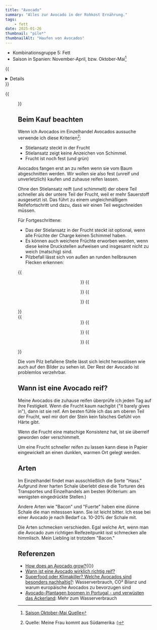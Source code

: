 ```yaml
---
title: "Avocado"
summary: "Alles zur Avocado in der Rohkost Ernährung."
tags:
    - fett
date: 2025-01-26
thumbnail: "pile*"
thumbnailAlt: "Haufen von Avocados"
---
```


- Kombinationsgruppe 5: Fett
- Saison in Spanien: November-April, bzw. Oktober-Mai[^mai]
[^mai]: [Saison Oktober-Mai Quelle](https://www.youtube.com/watch?v=UvUq4UzOL6k&t=829s)

{{<details summary="Preise">}}

Gegliedert nach Sorte/Art.

Zu bevorzugen: Bio vom Kleinbauer aus europäischem Anbau.

**Hass:**
- 0.65-1.49€/Stück bei Aldi {{<food/kv>}} (mittel)
- 2-4€/kg Netz bei Edeka {{<food/kv>}} (klein, höchste Ausfallrate)
- 0.99-1.39€/Stück bei Edeka {{<food/kv>}} (mittel)
- 1.49-1.99€/Stück bei Netto {{<food/kv>}} (mittel bis groß)
- 1.69€+/Stück beim Bioladen (LPG Berlin) {{<food/bio>}} (mittel)
- 10.90€/kg bei [Fruchtbote](https://fruchtbote.com/shop/avocado-hass/) {{<food/kb>}}

**Bacon:**
- 8.90€/kg bei [Fruchtbote](https://fruchtbote.com/shop/avocado-bacon/) {{<food/kb>}}{{<food/bio>}} (Ausfallrate 0%)

**Fuerte:**
- 8.90€/kg bei [Fruchtbote](https://fruchtbote.com/shop/avocado-fuerte/) {{<food/kb>}}{{<food/bio>}} (Ausfallrate 0%)
- 8.90€/kg bei [Fruchtbote](https://fruchtbote.com/shop/avocado-fuerte-cocktail/) {{<food/kb>}}{{<food/bio>}} (Cocktail)

**Californiano:**
- 8.90€/kg bei [Fruchtbote](https://fruchtbote.com/shop/avocado-californiano/) {{<food/kb>}}{{<food/bio>}}

**Ettinger:**
- 8.90€/kg bei [Fruchtbote](https://fruchtbote.com/shop/avocado-ettinger/) {{<food/kb>}}{{<food/bio>}}

**Wild:**
- 8.90€/kg bei Fruchtbote {{<food/kb>}}{{<food/bio>}} (Ausfallrate 100%)

**Einzelhandel vs. Fruchtbote:**<br>
Bei mittlerer Größe machen 5-6 Avocados ein Kilo.
Bei einem Preis von 1.49€ pro Avocado kommt ein Kilopreis von 7.40-8.90€ bei
raus.
Die qualitativ viel besseren Avocados von [Fruchtbote](https://fruchtbote.com/produkt-kategorie/avocados/) kosten ähnlich viel.
Deswegen kaufe ich konventionelle Avocados im Einzelhandel nur wenn diese
stark reduziert sind (2-4€/kg.)

**Ausfallrate (Verderblichkeitsstatistik):**<br>
Die Ausfallrate meint wieviele der gekaufen Avocados Weise schlecht werden
(auch nur teilweise.)
Weil die Avocados zuhause reifen ist das nicht komplett zu vermeiden.
Manche Anbieter sind anfälliger als andere, haben also eine höhere
(schlechtere) Ausfallrate.
Bei Fruchtbote habe ich die beste Ausfallrate (0%, außer bei den wilden
Avocados, würde ich dementsprechend nicht empfehlen.)
{{</details>}}
<br>

{{<figure src="./pile-of-avocados.de.jpg" class="w-9/12" alt="Haufen von Avocados" caption="Avocados werde ich einfach nicht überdrüssig.">}}

## Beim Kauf beachten

Wenn ich Avocados im Einzelhandel Avocados aussuche verwende ich diese
Kriterien[^quelle]:
[^quelle]: Quelle: Meine Frau kommt aus Südamerika :)

- Stielansatz steckt in der Frucht
- Stielansatz zeigt keine Anzeichen von Schimmel.
- Frucht ist noch fest (und grün)

Avocados fangen erst an zu reifen wenn sie vom Baum abgeschnitten werden.
Wir wollen sie also fest (unreif und unverletzlich) kaufen und zuhause
reifen lassen.

Ohne den Stielansatz reift (und schimmelt) der obere Teil schneller als der
untere Teil der Frucht, weil er mehr Sauerstoff ausgesetzt ist.
Das führt zu einem ungleichmäßigem Reifefortschritt und dazu, dass wir einen
Teil wegschneiden müssen.

Für Fortgeschrittene:
- Das der Stielansatz in der Frucht steckt ist optional, wenn alle Früchte
der Charge keinen Schimmel haben.
- Es können auch weichere Früchte erworben werden, wenn diese keine
Druckstellen aufweisen und insgesamt nicht zu weich (matschig) sind.
- Pilzbefall lässt sich von außen an runden hellbraunen Flecken erkennen:

{{<center>}}
    {{<figure src="./fungi-0.de.jpg" class="w-8/12" alt="Avocado mit Pilzbefall" caption="Pilzbefall an der Schale">}}
    {{<figure src="./fungi-1.de.jpg" class="w-9/12" alt="Avocado mit Pilzbefall von innen" caption="Pilzbefall nach Öffnung">}}
{{</center>}}
<br>
{{<center>}}
    {{<figure src="./fungi-2.de.jpg" class="w-9/12" alt="Avocado mit Pilzbefall" caption="Pilzbefall an der Schale">}}
    {{<figure src="./fungi-3.de.jpg" class="w-9/12" alt="Avocado mit Pilzbefall von innen" caption="Pilzbefall nach Öffnung">}}
{{</center>}}

Die vom Pilz befallene Stelle lässt sich leicht herauslösen wie auch auf den
Bilder zu sehen ist.
Der Rest der Avocado ist problemlos verzehrbar.

## Wann ist eine Avocado reif?

Meine Avocados die zuhause reifen überprüfe ich jeden Tag auf ihre
Festigkeit.
Wenn die Frucht kaum nachgibt ("it barely gives in"), dann ist sie reif.
Am besten fühle ich das am oberen Teil der Frucht, weil mir dort der Stein
kein falsches Gefühl von Härte gibt.

Wenn die Frucht eine matschige Konsistenz hat, ist sie überreif geworden
oder verschimmelt.

Um eine Frucht schneller reifen zu lassen kann diese in Papier eingewickelt
an einen dunklen, warmen Ort gelegt werden.

## Arten

Im Einzelhandel findet man ausschließlich die Sorte "Hass."
Aufgrund ihrer harten Schale überlebt diese die Torturen des Transportes und
Einzelhandels am besten (Kriterium: am wenigsten eingedrückte Stellen.)

Andere Arten wie "Bacon" und "Fuerte" haben eine dünne Schale die man
mitesssen kann.
Sie ist leicht bitter.
Ich esse bei einer Avocado je nach Bedarf ca. 10-20% der Schale mit.

Die Arten schmecken verschieden.
Egal welche Art, wenn man die Avocado zum richtigen Reifezeitpunkt isst
schmecken alle himmlisch.
Mein Liebling ist trotzdem "Bacon."

## Referenzen

- [How does an Avocado grow?](https://www.youtube.com/watch?v=whNYlkV-TMU){{<en>}}
- [Wann ist eine Avocado wirklich richtig reif?](https://www.alternativ-gesund-leben.de/wann-ist-eine-avocado-wirklich-richtig-reif-und-kann-man-auch-unreife-oder-ueberreife-fruechte-essen/)
- [Superfood oder Klimakiller? Welche Avocados sind besonders nachhaltig?](https://www.youtube.com/watch?v=UvUq4UzOL6k): Wasserverbrauch, CO² Bilanz und warum europäische Avocados zu bevorzugen sind
- [Avocado-Plantagen boomen in Portugal - und verwüsten das Ackerland](https://www.youtube.com/watch?v=kZAclQPLOtk): Mehr zum Wasserverbrauch
